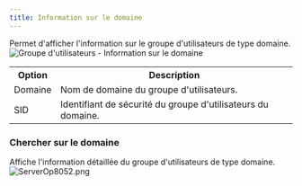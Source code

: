 ```yaml
---
title: Information sur le domaine
---
```

Permet d&apos;afficher l&apos;information sur le groupe d&apos;utilisateurs de type domaine.  
![Groupe d'utilisateurs - Information sur le domaine](/img/fr/server/ServerOp8043.png) 

<table>
	<tr>
		<th>
Option 
		</th>
		<th>
Description 
		</th>
	</tr>
	<tr>
		<td>
Domaine 
		</td>
		<td>
Nom de domaine du groupe d&apos;utilisateurs. 
		</td>
	</tr>
	<tr>
		<td>
SID 
		</td>
		<td>
Identifiant de sécurité du groupe d&apos;utilisateurs du domaine. 
		</td>
	</tr>
</table>

### Chercher sur le domaine 

Affiche l&apos;information détaillée du groupe d&apos;utilisateurs de type domaine.  
![ServerOp8052.png](/img/fr/server/ServerOp8052.png) 

